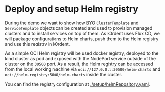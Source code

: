 # Deploy and setup Helm registry

During the demo we want to show how [BYO](https://docs.k0rdent.io/v0.1.0/template-byo/) `ClusterTemplate` and `ServiceTemplate` objects can be created and used to provision managed clusters and to install services on top of them. As k0rdent uses Flux CD, we will package configurations to Helm charts, push them to the Helm registry and use this registry in k0rdent.

As a simple OCI Helm registry will be used docker registry, deployed to the kind cluster as pod and exposed with the NodePort service outside of the cluster on the `30500` port. As a result, the Helm registry can be accessed from the local working machine via `oci://127.0.0.1:30500/helm-charts` and `oci://helm-registry:5000/helm-charts` inside the cluster.

You can find the registry configuration at [./setup/helmRepository.yaml](../setup/helmRepository.yaml).